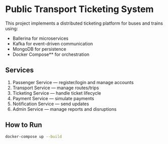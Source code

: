 # Public Transport Ticketing System

This project implements a distributed ticketing platform for buses and trains using:
- Ballerina for microservices
- Kafka for event-driven communication
- MongoDB for persistence
- Docker Compose** for orchestration

## Services
1. Passenger Service — register/login and manage accounts
2. Transport Service — manage routes/trips
3. Ticketing Service — handle ticket lifecycle
4. Payment Service — simulate payments
5. Notification Service — send updates
6. Admin Service — manage reports and disruptions

## How to Run
```bash
docker-compose up --build
